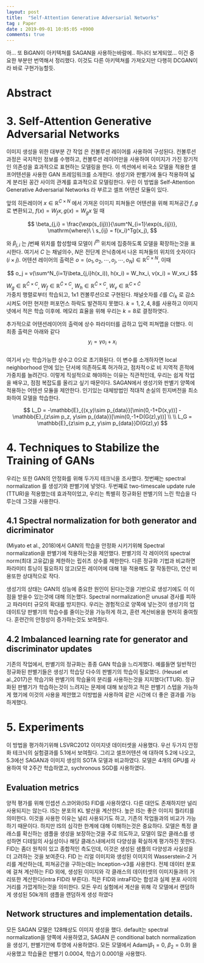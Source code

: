 ```yaml
---
layout: post
title:  "Self-Attention Generative Adversarial Networks"
tag : Paper
date : 2019-09-01 10:05:05 +0900
comments: true
---
```


아... 또 BiGAN이 아키텍쳐를 SAGAN을 사용하는바람에.. 하나더 보게되었...
이건 중요한 부분만 번역해서 정리했다.
이것도 다른 아키텍쳐를 가져오지만 
다행히 DCGAN이라 바로 구현가능할듯.

# Abstract

# 3. Self-Attention Generative Adversarial Networks

이미지 생성을 위한 대부분 간 작업 은 컨볼루션 레이어를 사용하여 구성된다. 컨볼루션 과정은 국지적인 정보를 수행하고, 컨볼루션 레이어만을 사용하여 이미지가 가진 장기적인 의존성을 효과적으로 표현하는 모델링을 한다. 이 섹션에서 비국소 모델을 적용한 셀프어텐션을 사용한 GAN 프레임워크를 소개한다. 생성기와 판별기에 둘다 적용하여 넓게 분리된 꽁간 사이의 관계를 효과적으로 모델링한다. 우린 이 방법을 Self-Attention Generative Adversarial Networks 라 부르고 셀프 어텐션 모듈이 있다.

앞의 히든레이어 $x \in \mathbb{R}^{C \times N}$ 에서 가져온 이미지 피쳐들은 어텐션을 위해 피쳐공간 $f,g$  로 변환되고, $f(x)=W_fx, g(x)=W_gx$ 일 때

$$
\beta_{j,i} = \frac{\exp(s_{ij})}{\sum^N_{i=1}\exp(s_{ij})}, \mathrm{where}\ \  s_{ij} = f(x_i)^Tg(x_j),
$$

와 $\beta_{j,i}$ 는 $j$번째 위치를 합성할때 모델이 $i^{th}$ 위치에 집중하도록 모델을 확장하는것을 표시한다. 여기서 $C$ 는 채널의수, $N$은 전단계 은닉층에서 나온 피쳐들의 위치의 숫자이다($i \times j$). 어텐션 레이어의 출력은 $o=(o_1,o_2,\cdots,o_j,\cdots,o_N) \in \mathbb{R}^{C \times N}$, 이때 

$$
o_j = v(\sum^N_{i=1}\beta_{j,i}h(x_i)), h(x_i) = W_hx_i, v(x_i) = W_vx_i
$$

$W_g\in\mathbb{R}^{\bar{C}\times C}$,
$W_f\in\mathbb{R}^{\bar{C}\times C}$,
$W_h\in\mathbb{R}^{\bar{C}\times C}$,
$W_v\in\mathbb{R}^{C\times \bar{C}}$  
가중치 행렬로부터 학습되고, 1x1 컨볼루션으로 구현된다. 채널숫자를 $\bar{c}$를 $C/_k$ 로 감소시켜도 어떤 현저한 퍼포먼스 하락도 발견하지 못했다. $k = 1,2,4,8$를 사용하고 이미지넷에서 적은 학습 이후에. 메모리 효율을 위해 우리는 $k=8$로 결정하엿다.

추가적으로 어텐션레이어의 출력에 상수 파라미터를 곱하고 입력 피쳐맵을 더했다. 이 최종 출력은 아래와 같다  
$$
y_i = \gamma o_i + x_i
$$  
여기서 $\gamma$는 학습가능한 상수고 0으로 초기화된다. 이 변수를 소개하자면 local neighborhood 안에 있는 단서에 의존하도록 허가하고, 점차적ㅇ로 비 지역적 흔적에 가중치를 늘려간다. 이렇게 직설적으로 해야하는 이유는 직관적인데, 우리는 쉽게 작업을 배우고, 점점 복잡도를 올리고 싶기 때문이다. SAGAN에서 생성기와 판별기 양쪽에 적용하는 어텐션 모듈을 제안한다. 인기있는 대체방법인 적대적 손실의 힌지버전을 최소화하여 모델을 학습한다.

$$
L_D = -\mathbb{E}_{(x,y)\sim p_{data}}[\min(0,-1+D(x,y))] - \mathbb{E}_{z\sim p_z, y\sim p_{data}}[\min(0,-1+D(G(z),y))] \\ \\
L_G = \mathbb{E}_{z\sim p_z, y\sim p_{data}}D(G(z),y)
$$

# 4. Techniques to Stabilize the Training of GANs
우리는 또한 GAN의 안정화를 위해 두가지 테크닉을 조사했다. 첫번째는 spectral normalization 를 생성기와 판별기에 넣엇다. 두번쨰로 two-timescale update rule (TTUR)을 적용했는데 효과적이었고, 우리는 특별히 정규화된 판별기의 느린 학습을 다루는데 그것을 사용한다.

## 4.1 Spectral normalization for both generator and dicriminator
(Miyato et al., 2018)에서 GAN의 학습을 안정화 시키기위해 Spectral normalization을 판별기에 적용하는것을 제안했다. 판별기의 각 레이어의 spectral norm(최대 고유값)을 제한하는 립쉬츠 상수를 제한한다. 다른 정규화 기법과 비교하면 파라미터 튜닝이 필요하지 않고(모든 레이어에 대해 1을 적용해도 잘 작동한다), 연산 비용또한 상대적으로 작다.

생성기의 상태는 GAN의 성능에 중요한 원인이 된다는것을 기반으로 생성기에도 이 이점을 받을수 있는것에 대해 의논했다. Spectral normalization은 unusal 경사를 피하고 파라미터 규모의 확대를 방지한다. 우리는 경험적으로 양쪽에 넣는것이 생성기의 업데이트당 판별기의 학습수를 줄이는것을 가능하게 하고, 훈련 계산비용을 현저히 줄여줬다. 훈련간의 안정성이 증가하는것도 보여줬다.

## 4.2 Imbalanced learning rate for generator and discriminator updates
기존의 작업에서, 판별기의 정규화는 종종 GAN 학습을 느리게했다. 예를들면 일반적인 정규화된 판별기들은 생성기 학습당 다수의 판별기의 학습이 필요했다. (Heusel et al.,2017)은 학습기와 판별기의 학습율의 분리를 사용하는것을 지지했다(TTUR). 정규화된 판별기가 학습하는것이 느려지는 문제에 대해 보상하고 적은 판별기 스텝을 가능하게 했기에 이것의 사용을 제안했고 이방법을 사용하여 같은 시간에 더 좋은 결과를 가능하게했다.

# 5. Experiments
이 방법을 평가하기위해 LSVRC2012 이미지넷 데이터셋을 사용했다. 우선 두가지 안정화 테크닉의 실험결과를 5.1에서 보여줬다. 그리고 셀프어텐션 에 대하여 5.2에 나오고, 5.3에선 SAGAN과 이미지 생성의 SOTA 모델과 비교하였다. 모델은 4개의 GPU를 사용하여 약 2주간 학습하였고, sychronous SGD를 사용하였다.

## Evaluation metrics
양적 평가를 위해 인셉션 스코어와(IS) FID를 사용하였다. 다른 대안도 존재하지만 널리 사용되지는 않는다. IS는  분포의 KL 발산을 계산한다. 높은 IS는 좋은 이미지 퀄리티를 의미한다. 이것을 사용한 이유는 널리 사용되기도 하고, 기존의 작업들과의 비교가 가능하기 때문이다. 하지만 IS의 심각한 한계에 대해 이해하는것은 중요하다. 
모델은 특정 클래스를 확신하는 샘플을 생성을 보장하는것을 주로 의도하고, 모델이 많은 클래스를 생성하면 디테일의 사실성이나 해당 클래스내에서의 다양성을 확실하게 평가하진 못한다. FID는 좀더 원칙이 있고 종합적인 측도인데, 이것은 생성된 샘플의 다양성과 사실성을 더 고려하는 것을 보여준다. FID 는 리얼 이미지와 생성된 이미지의 Wasserstein-2 거리를 계산하는데, 피쳐공간을 구하는데는 Inception-v3를 사용한다. 전체 데이터 분포에 걸쳐 계산하는 FID 외에, 생성된 이미지와 각 클래스의 데이터셋의 이미지들과의 거리또한 계산한다(intra FID라 부른다). 적은 FID와 intraFID는 합성과 실제 분포 사이의 거리를 가깝게하는것을 의미한다. 모든 우리 실험에서 계산을 위해 각 모델에서 랜덤하게 생성된 50k개의 샘플을 랜덤하게 생성 하였다

## Network structures and implementation details.
모든 SAGAN 모델은 128해상도 이미지 생성을 했다. default는 spectral normalization을 양쪽에 사용하였고, SAGAN 은 conditional batch normalization을 생성기, 판별기안에 투영에 사용하였다. 모든 모델에서 Adam($\beta_1=0,\ \beta_2=0.9$) 을 사용했고 학습율은 판별기 0.0004, 학습기 0.0001을 사용했다.

